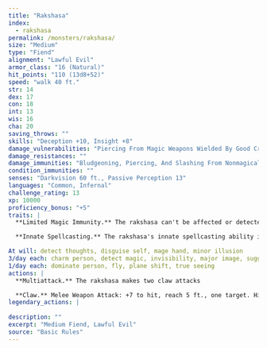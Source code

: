 ```yaml
---
title: "Rakshasa"
index:
  - rakshasa
permalink: /monsters/rakshasa/
size: "Medium"
type: "Fiend"
alignment: "Lawful Evil"
armor_class: "16 (Natural)"
hit_points: "110 (13d8+52)"
speed: "walk 40 ft."
str: 14
dex: 17
con: 18
int: 13
wis: 16
cha: 20
saving_throws: ""
skills: "Deception +10, Insight +8"
damage_vulnerabilities: "Piercing From Magic Weapons Wielded By Good Creatures"
damage_resistances: ""
damage_immunities: "Bludgeoning, Piercing, And Slashing From Nonmagical Weapons"
condition_immunities: ""
senses: "Darkvision 60 ft., Passive Perception 13"
languages: "Common, Infernal"
challenge_rating: 13
xp: 10000
proficiency_bonus: "+5"
traits: |
  **Limited Magic Immunity.** The rakshasa can't be affected or detected by spells of 6th level or lower unless it wishes to be. It has advantage on saving throws against all other spells and magical effects.

  **Innate Spellcasting.** The rakshasa's innate spellcasting ability is Charisma (spell save DC 18, +10 to hit with spell attacks). The rakshasa can innately cast the following spells, requiring no material components:

At will: detect thoughts, disguise self, mage hand, minor illusion
3/day each: charm person, detect magic, invisibility, major image, suggestion
1/day each: dominate person, fly, plane shift, true seeing
actions: |
  **Multiattack.** The rakshasa makes two claw attacks

  **Claw.** Melee Weapon Attack: +7 to hit, reach 5 ft., one target. Hit: 9 (2d6 + 2) slashing damage, and the target is cursed if it is a creature. The magical curse takes effect whenever the target takes a short or long rest, filling the target's thoughts with horrible images and dreams. The cursed target gains no benefit from finishing a short or long rest. The curse lasts until it is lifted by a remove curse spell or similar magic.  
legendary_actions: |
  
description: ""
excerpt: "Medium Fiend, Lawful Evil"
source: "Basic Rules"
---
```

